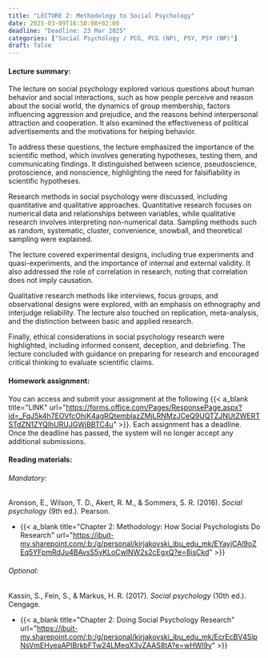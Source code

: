 ```yaml
---
title: "LECTURE 2: Methodology to Social Psychology"
date: 2025-03-09T16:50:08+02:00
deadline: "Deadline: 23 Mar 2025"
categories: ["Social Psychology / PCG, PCG (NP), PSY, PSY (NP)"]
draft: false
---
```


#### Lecture summary:

The lecture on social psychology explored various questions about human behavior and social interactions, such as how people perceive and reason about the social world, the dynamics of group membership, factors influencing aggression and prejudice, and the reasons behind interpersonal attraction and cooperation. It also examined the effectiveness of political advertisements and the motivations for helping behavior.

To address these questions, the lecture emphasized the importance of the scientific method, which involves generating hypotheses, testing them, and communicating findings. It distinguished between science, pseudoscience, protoscience, and nonscience, highlighting the need for falsifiability in scientific hypotheses.

Research methods in social psychology were discussed, including quantitative and qualitative approaches. Quantitative research focuses on numerical data and relationships between variables, while qualitative research involves interpreting non-numerical data. Sampling methods such as random, systematic, cluster, convenience, snowball, and theoretical sampling were explained.

The lecture covered experimental designs, including true experiments and quasi-experiments, and the importance of internal and external validity. It also addressed the role of correlation in research, noting that correlation does not imply causation.

Qualitative research methods like interviews, focus groups, and observational designs were explored, with an emphasis on ethnography and interjudge reliability. The lecture also touched on replication, meta-analysis, and the distinction between basic and applied research.

Finally, ethical considerations in social psychology research were highlighted, including informed consent, deception, and debriefing. The lecture concluded with guidance on preparing for research and encouraged critical thinking to evaluate scientific claims.

#### Homework assignment:

You can access and submit your assignment at the following {{< a_blank title="LINK" url="https://forms.office.com/Pages/ResponsePage.aspx?id=_FqJ5k4h7EOVfcOhjK4agRQtemblazZMjLRNMzJCeQ9UQTZJNUtZWERTSTdZN1ZYQlhURUJGWjBBTC4u" >}}. Each assignment has a deadline. Once the deadline has passed, the system will no longer accept any additional submissions.

#### Reading materials:

###### Mandatory:

Aronson, E., Wilson, T. D., Akert, R. M., & Sommers, S. R. (2016). *Social psychology* (9th ed.). Pearson.

* {{< a_blank title="Chapter 2: Methodology: How Social Psychologists Do Research" url="https://ibuit-my.sharepoint.com/:b:/g/personal/kirjakovski_ibu_edu_mk/EYayjCAl9oZEq5YFpmRdJu4BAvsS5vKLoCwlNW2s2cEgxQ?e=8isCkd" >}}

###### Optional:

Kassin, S., Fein, S., & Markus, H. R. (2017). *Social psychology* (10th ed.). Cengage.

*  {{< a_blank title="Chapter 2: Doing Social Psychology Research" url="https://ibuit-my.sharepoint.com/:b:/g/personal/kirjakovski_ibu_edu_mk/EcrEcBV4SlpNsVmEHyeaAPIBrkbFTw24LMeqX3vZAAS8tA?e=wHWl9y" >}}

